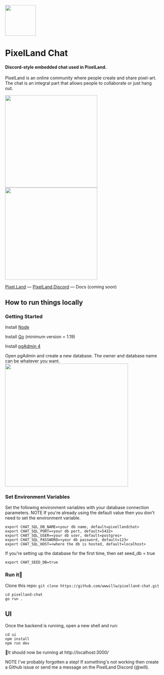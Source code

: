 <img src="https://storage.googleapis.com/pixelland-public/pixelland-chat-readme/logo.png" width="100" />

# PixelLand Chat

#### Discord-style embedded chat used in PixelLand.

PixelLand is an online community where people create and share pixel-art. The chat is an integral part that allows people to collaborate or just hang out.

<p float="left" >
<img src="https://storage.googleapis.com/pixelland-public/pixelland-chat-readme/chat_view.png" width="300" />
<img src="https://storage.googleapis.com/pixelland-public/pixelland-chat-readme/chat_general_view.png" width="300" />
</p>

[Pixel.Land](https://pixel.land) &mdash;
[PixelLand Discord](https://discord.gg/qgJPrdDXYg) &mdash;
Docs (coming soon)

## How to run things locally

### Getting Started

Install [Node](https://nodejs.org/en/download)

Install [Go](https://go.dev/doc/install) (minimum version = 1.19)

Install [pgAdmin 4](https://www.pgadmin.org/download/)

Open pgAdmin and create a new database. The owner and database name can be whatever you want.
<img src="https://storage.googleapis.com/pixelland-public/pixelland-chat-readme/create_db.png" width="400" />

### Set Environment Variables

Set the following environment variables with your database connection parameters. NOTE If you're already using the default value then you don't need to set the environment variable.

    export CHAT_SQL_DB_NAME=<your db name, default=pixellandchat>
    export CHAT_SQL_PORT=<your db port, default=5432>
    export CHAT_SQL_USER=<your db user, default=postgres>
    export CHAT_SQL_PASSWORD=<your db password, default=123>
    export CHAT_SQL_HOST=<where the db is hosted, default=localhost>

If you're setting up the database for the first time, then set seed_db = true

    export CHAT_SEED_DB=true

### Run it🤞

Clone this repo: `git clone https://github.com/wwwillw/pixelland-chat.git`

    cd pixelland-chat
    go run .

## UI

Once the backend is running, open a new shell and run:

    cd ui
    npm install
    npm run dev

🏃It should now be running at http://localhost:3000/

NOTE I've probably forgotten a step! If something's not working then create a Github issue or send me a message on the PixelLand Discord (@will).
